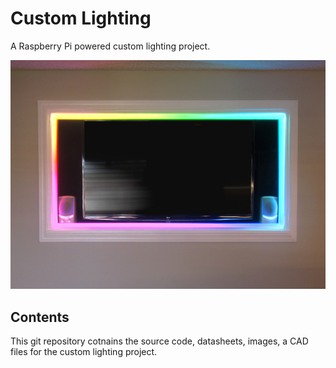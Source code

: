 # Custom Lighting
A Raspberry Pi powered custom lighting project.

![window frame](images/window-frame-medium.jpg?raw=true)

## Contents

This git repository cotnains the source code, datasheets, images, a CAD files for the custom lighting project.

